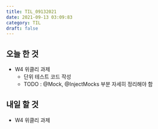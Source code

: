 ```yaml
---
title: TIL_09132021
date: 2021-09-13 03:09:83
category: TIL
draft: false
---
```


## 오늘 한 것

- W4 위클리 과제
  - 단위 테스트 코드 작성
  - TODO : @Mock, @InjectMocks 부분 자세히 정리해야 함

## 내일 할 것

- W4 위클리 과제